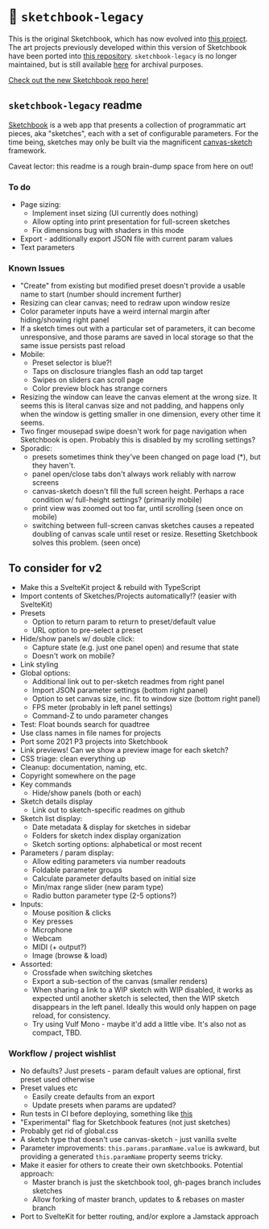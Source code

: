 # :notebook: `sketchbook-legacy`

This is the original Sketchbook, which has now evolved into [this project](https://skbk.cc). The art projects previously developed within this version of Sketchbook have been ported into [this repository](https://github.com/flatpickles/ls-art). `sketchbook-legacy` is no longer maintained, but is still available [here](skbk-legacy.flatpickles.com) for archival purposes.

[Check out the new Sketchbook repo here!](https://github.com/flatpickles/sketchbook)

## `sketchbook-legacy` readme

[Sketchbook](https://sketchbook.flatpickles.com/) is a web app that presents a collection of programmatic art pieces, aka "sketches", each with a set of configurable parameters. For the time being, sketches may only be built via the magnificent [canvas-sketch](https://github.com/mattdesl/canvas-sketch) framework.

Caveat lector: this readme is a rough brain-dump space from here on out!

### To do

-   Page sizing:
    -   Implement inset sizing (UI currently does nothing)
    -   Allow opting into print presentation for full-screen sketches
    -   Fix dimensions bug with shaders in this mode
-   Export - additionally export JSON file with current param values
-   Text parameters

### Known Issues

-   "Create" from existing but modified preset doesn't provide a usable name to start (number should increment further)
-   Resizing can clear canvas; need to redraw upon window resize
-   Color parameter inputs have a weird internal margin after hiding/showing right panel
-   If a sketch times out with a particular set of parameters, it can become unresponsive, and those params are saved in local storage so that the same issue persists past reload
-   Mobile:
    -   Preset selector is blue?!
    -   Taps on disclosure triangles flash an odd tap target
    -   Swipes on sliders can scroll page
    -   Color preview block has strange corners
-   Resizing the window can leave the canvas element at the wrong size. It seems this is literal canvas size and not padding, and happens only when the window is getting smaller in one dimension, every other time it seems.
-   Two finger mousepad swipe doesn't work for page navigation when Sketchbook is open. Probably this is disabled by my scrolling settings?
-   Sporadic:
    -   presets sometimes think they've been changed on page load (\*), but they haven't.
    -   panel open/close tabs don't always work reliably with narrow screens
    -   canvas-sketch doesn't fill the full screen height. Perhaps a race condition w/ full-height settings? (primarily mobile)
    -   print view was zoomed out too far, until scrolling (seen once on mobile)
    -   switching between full-screen canvas sketches causes a repeated doubling of canvas scale until reset or resize. Resetting Sketchbook solves this problem. (seen once)

## To consider for v2

-   Make this a SvelteKit project & rebuild with TypeScript
-   Import contents of Sketches/Projects automatically!? (easier with SvelteKit)
-   Presets
    -   Option to return param to return to preset/default value
    -   URL option to pre-select a preset
-   Hide/show panels w/ double click:
    -   Capture state (e.g. just one panel open) and resume that state
    -   Doesn't work on mobile?
-   Link styling
-   Global options:
    -   Additional link out to per-sketch readmes from right panel
    -   Import JSON parameter settings (bottom right panel)
    -   Option to set canvas size, inc. fit to window size (bottom right panel)
    -   FPS meter (probably in left panel settings)
    -   Command-Z to undo parameter changes
-   Test: Float bounds search for quadtree
-   Use class names in file names for projects
-   Port some 2021 P3 projects into Sketchbook
-   Link previews! Can we show a preview image for each sketch?
-   CSS triage: clean everything up
-   Cleanup: documentation, naming, etc.
-   Copyright somewhere on the page
-   Key commands
    -   Hide/show panels (both or each)
-   Sketch details display
    -   Link out to sketch-specific readmes on github
-   Sketch list display:
    -   Date metadata & display for sketches in sidebar
    -   Folders for sketch index display organization
    -   Sketch sorting options: alphabetical or most recent
-   Parameters / param display:
    -   Allow editing parameters via number readouts
    -   Foldable parameter groups
    -   Calculate parameter defaults based on initial size
    -   Min/max range slider (new param type)
    -   Radio button parameter type (2-5 options?)
-   Inputs:
    -   Mouse position & clicks
    -   Key presses
    -   Microphone
    -   Webcam
    -   MIDI (+ output?)
    -   Image (browse & load)
-   Assorted:
    -   Crossfade when switching sketches
    -   Export a sub-section of the canvas (smaller renders)
    -   When sharing a link to a WIP sketch with WIP disabled, it works as expected until another sketch is selected, then the WIP sketch disappears in the left panel. Ideally this would only happen on page reload, for consistency.
    -   Try using Vulf Mono - maybe it'd add a little vibe. It's also not as compact, TBD.

### Workflow / project wishlist

-   No defaults? Just presets - param default values are optional, first preset used otherwise
-   Preset values etc
    -   Easily create defaults from an export
    -   Update presets when params are updated?
-   Run tests in CI before deploying, something like [this](https://medium.com/@jjzcru/building-a-ci-cd-pipeline-with-vercel-and-github-actions-f80d3a4a7de3)
-   "Experimental" flag for Sketchbook features (not just sketches)
-   Probably get rid of global.css
-   A sketch type that doesn't use canvas-sketch - just vanilla svelte
-   Parameter improvements: `this.params.paramName.value` is awkward, but providing a generated `this.paramName` property seems tricky.
-   Make it easier for others to create their own sketchbooks. Potential approach:
    -   Master branch is just the sketchbook tool, gh-pages branch includes sketches
    -   Allow forking of master branch, updates to & rebases on master branch
-   Port to SvelteKit for better routing, and/or explore a Jamstack approach
